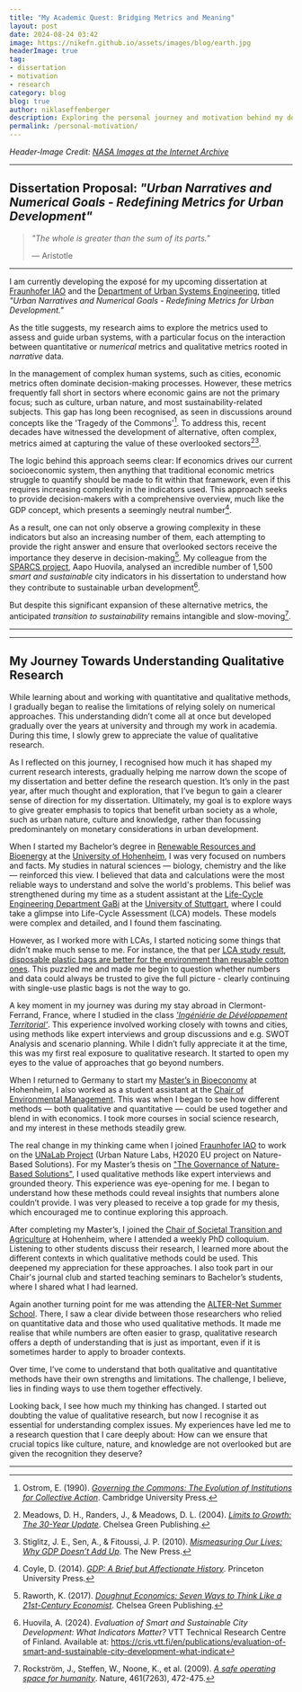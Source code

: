 ```yaml
---
title: "My Academic Quest: Bridging Metrics and Meaning"
layout: post
date: 2024-08-24 03:42
image: https://nikefn.github.io/assets/images/blog/earth.jpg
headerImage: true
tag:
- dissertation
- motivation
- research
category: blog
blog: true
author: niklaseffenberger
description: Exploring the personal journey and motivation behind my doctoral research.
permalink: /personal-motivation/
---
```


*Header-Image Credit: [NASA Images at the Internet Archive](https://archive.org/details/AS11-44-6548)*

---

## Dissertation Proposal: *"Urban Narratives and Numerical Goals - Redefining Metrics for Urban Development"*

> *"The whole is greater than the sum of its parts."*  
>  
> — Aristotle

---

I am currently developing the exposé for my upcoming dissertation at [Fraunhofer IAO](https://www.iao.fraunhofer.de/lang-en) and the [Department of Urban Systems Engineering](https://www.iao.fraunhofer.de/de/forschung/forschungsbereiche/stadtsystem-gestaltung.html), titled *"Urban Narratives and Numerical Goals - Redefining Metrics for Urban Development."*

As the title suggests, my research aims to explore the metrics used to assess and guide urban systems, with a particular focus on the interaction between quantitative or *numerical* metrics and qualitative metrics rooted in *narrative* data.

In the management of complex human systems, such as cities, economic metrics often dominate decision-making processes. However, these metrics frequently fall short in sectors where economic gains are not the primary focus; such as culture, urban nature, and most sustainability-related subjects. This gap has long been recognised, as seen in discussions around concepts like the 'Tragedy of the Commons'[^1]. To address this, recent decades have witnessed the development of alternative, often complex, metrics aimed at capturing the value of these overlooked sectors[^2][^3].

The logic behind this approach seems clear: If economics drives our current socioeconomic system, then anything that traditional economic metrics struggle to quantify should be made to fit within that framework, even if this requires increasing complexity in the indicators used. This approach seeks to provide decision-makers with a comprehensive overview, much like the GDP concept, which presents a seemingly neutral number[^4].

As a result, one can not only observe a growing complexity in these indicators but also an increasing number of them, each attempting to provide the right answer and ensure that overlooked sectors receive the importance they deserve in decision-making[^5]. My colleague from the [SPARCS project](https://nikefn.github.io//sparcs), Aapo Huovila, analysed an incredible number of 1,500 *smart and sustainable* city indicators in his dissertation to understand how they contribute to sustainable urban development[^7].

But despite this significant expansion of these alternative metrics, the anticipated *transition to sustainability* remains intangible and slow-moving[^6].

---

[^1]: Ostrom, E. (1990). [*Governing the Commons: The Evolution of Institutions for Collective Action*](https://www.cambridge.org/core/books/governing-the-commons/260D8E5C0B510F86DC3A7C724BAFF941). Cambridge University Press.
[^2]: Meadows, D. H., Randers, J., & Meadows, D. L. (2004). [*Limits to Growth: The 30-Year Update*](https://www.chelseagreen.com/product/the-limits-to-growth/). Chelsea Green Publishing.
[^3]: Stiglitz, J. E., Sen, A., & Fitoussi, J. P. (2010). [*Mismeasuring Our Lives: Why GDP Doesn’t Add Up*](https://thenewpress.com/books/mismeasuring-our-lives). The New Press.
[^4]: Coyle, D. (2014). [*GDP: A Brief but Affectionate History*](https://press.princeton.edu/books/paperback/9780691169859/gdp). Princeton University Press.
[^5]: Raworth, K. (2017). [*Doughnut Economics: Seven Ways to Think Like a 21st-Century Economist*](https://www.chelseagreen.com/product/doughnut-economics/). Chelsea Green Publishing.
[^6]: Rockström, J., Steffen, W., Noone, K., et al. (2009). [*A safe operating space for humanity*](https://www.nature.com/articles/461472a). Nature, 461(7263), 472-475.
[^7]: Huovila, A. (2024). *Evaluation of Smart and Sustainable City Development: What Indicators Matter?* VTT Technical Research Centre of Finland. Available at: https://cris.vtt.fi/en/publications/evaluation-of-smart-and-sustainable-city-development-what-indicat



---


## My Journey Towards Understanding Qualitative Research

While learning about and working with quantitative and qualitative methods, I gradually began to realise the limitations of relying solely on numerical approaches. This understanding didn’t come all at once but developed gradually over the years at university and through my work in academia. During this time, I slowly grew to appreciate the value of qualitative research.

As I reflected on this journey, I recognised how much it has shaped my current research interests, gradually helping me narrow down the scope of my dissertation and better define the research question. It’s only in the past year, after much thought and exploration, that I’ve begun to gain a clearer sense of direction for my dissertation. Ultimately, my goal is to explore ways to give greater emphasis to topics that benefit urban society as a whole, such as urban nature, culture and knowledge, rather than focussing predominantely on monetary considerations in urban development.

When I started my Bachelor’s degree in [Renewable Resources and Bioenergy](https://www.uni-hohenheim.de/en) at the [University of Hohenheim](https://www.uni-hohenheim.de/en), I was very focused on numbers and facts. My studies in natural sciences — biology, chemistry and the like — reinforced this view. I believed that data and calculations were the most reliable ways to understand and solve the world's problems. This belief was strengthened during my time as a student assistant at the [Life-Cycle Engineering Department GaBi](https://www.iabp.uni-stuttgart.de/gabi/) at the [University of Stuttgart](https://www.uni-stuttgart.de/en/), where I could take a glimpse into Life-Cycle Assessment (LCA) models. These models were complex and detailed, and I found them fascinating.

However, as I worked more with LCAs, I started noticing some things that didn’t make much sense to me. For instance, the that per [LCA study result, disposable plastic bags are better for the environment than reusable cotton ones](https://ourworldindata.org/grapher/grocery-bag-environmental-impact). This puzzled me and made me begin to question whether numbers and data could always be trusted to give the full picture - clearly continuing with single-use plastic bags is not the way to go.

A key moment in my journey was during my stay abroad in Clermont-Ferrand, France, where I studied in the class *['Ingéniérie de Dévéloppement Territorial'](https://www.vetagro-sup.fr/formations/ingenieur-agronome/deroulement-des-etudes/)*. This experience involved working closely with towns and cities, using methods like expert interviews and group discussions and e.g. SWOT Analysis and scenario planning. While I didn’t fully appreciate it at the time, this was my first real exposure to qualitative research. It started to open my eyes to the value of approaches that go beyond numbers.

When I returned to Germany to start my [Master’s in Bioeconomy](https://www.uni-hohenheim.de/en/organisation/programme/course/m-bioeconomy) at Hohenheim, I also worked as a student assistant at the [Chair of Environmental Management](hhttps://web.archive.org/web/20140802085139/https://umho.uni-hohenheim.de/). This was when I began to see how different methods — both qualitative and quantitative — could be used together and blend in with economics. I took more courses in social science research, and my interest in these methods steadily grew.

The real change in my thinking came when I joined [Fraunhofer IAO](https://www.iao.fraunhofer.de/lang-en) to work on the [UNaLab Project](https://unalab.eu/) (Urban Nature Labs, H2020 EU project on Nature-Based Solutions). For my Master’s thesis on ["The Governance of Nature-Based Solutions"](https://drive.google.com/file/d/1U3JRqgkWuD8HYwW8yis7Ijm3_PYSOx-e/view?usp=drive_link), I used qualitative methods like expert interviews and grounded theory. This experience was eye-opening for me. I began to understand how these methods could reveal insights that numbers alone couldn’t provide. I was very pleased to receive a top grade for my thesis, which encouraged me to continue exploring this approach.

After completing my Master’s, I joined the [Chair of Societal Transition and Agriculture](https://sta.uni-hohenheim.de/en/) at Hohenheim, where I attended a weekly PhD colloquium. Listening to other students discuss their research, I learned more about the different contexts in which qualitative methods could be used. This deepened my appreciation for these approaches. I also took part in our Chair's journal club and started teaching seminars to Bachelor’s students, where I shared what I had learned.

Again another turning point for me was attending the [ALTER-Net Summer School](https://www.alter-net.info/summer-school/). There, I saw a clear divide between those researchers who relied on quantitative data and those who used qualitative methods. It made me realise that while numbers are often easier to grasp, qualitative research offers a depth of understanding that is just as important, even if it is sometimes harder to apply to broader contexts.

Over time, I’ve come to understand that both qualitative and quantitative methods have their own strengths and limitations. The challenge, I believe, lies in finding ways to use them together effectively.

Looking back, I see how much my thinking has changed. I started out doubting the value of qualitative research, but now I recognise it as essential for understanding complex issues. My experiences have led me to a research question that I care deeply about: How can we ensure that crucial topics like culture, nature, and knowledge are not overlooked but are given the recognition they deserve?

---
